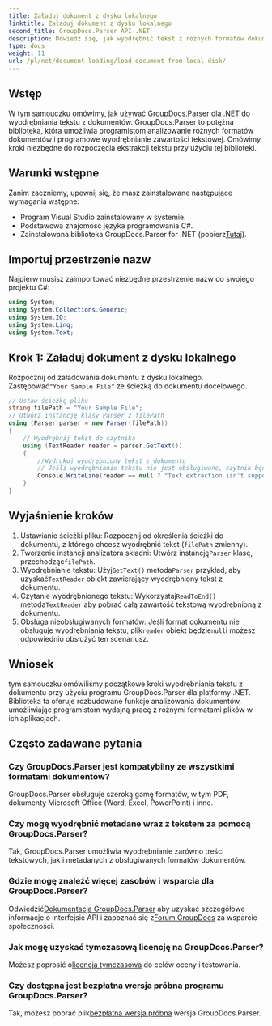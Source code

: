 ```yaml
---
title: Załaduj dokument z dysku lokalnego
linktitle: Załaduj dokument z dysku lokalnego
second_title: GroupDocs.Parser API .NET
description: Dowiedz się, jak wyodrębnić tekst z różnych formatów dokumentów za pomocą GroupDocs.Parser dla .NET. Łatwa i wydajna ekstrakcja tekstu za pomocą języka C#.
type: docs
weight: 11
url: /pl/net/document-loading/load-document-from-local-disk/
---
```

## Wstęp
W tym samouczku omówimy, jak używać GroupDocs.Parser dla .NET do wyodrębniania tekstu z dokumentów. GroupDocs.Parser to potężna biblioteka, która umożliwia programistom analizowanie różnych formatów dokumentów i programowe wyodrębnianie zawartości tekstowej. Omówimy kroki niezbędne do rozpoczęcia ekstrakcji tekstu przy użyciu tej biblioteki.
## Warunki wstępne
Zanim zaczniemy, upewnij się, że masz zainstalowane następujące wymagania wstępne:
- Program Visual Studio zainstalowany w systemie.
- Podstawowa znajomość języka programowania C#.
-  Zainstalowana biblioteka GroupDocs.Parser for .NET (pobierz[Tutaj](https://releases.groupdocs.com/parser/net/)).

## Importuj przestrzenie nazw
Najpierw musisz zaimportować niezbędne przestrzenie nazw do swojego projektu C#:
```csharp
using System;
using System.Collections.Generic;
using System.IO;
using System.Linq;
using System.Text;
```
## Krok 1: Załaduj dokument z dysku lokalnego
 Rozpocznij od załadowania dokumentu z dysku lokalnego. Zastępować`"Your Sample File"` ze ścieżką do dokumentu docelowego.
```csharp
// Ustaw ścieżkę pliku
string filePath = "Your Sample File";
// Utwórz instancję klasy Parser z filePath
using (Parser parser = new Parser(filePath))
{
    // Wyodrębnij tekst do czytnika
    using (TextReader reader = parser.GetText())
    {
        //Wydrukuj wyodrębniony tekst z dokumentu
        // Jeśli wyodrębnianie tekstu nie jest obsługiwane, czytnik będzie miał wartość null
        Console.WriteLine(reader == null ? "Text extraction isn't supported" : reader.ReadToEnd());
    }
}
```
## Wyjaśnienie kroków
1. Ustawianie ścieżki pliku: Rozpocznij od określenia ścieżki do dokumentu, z którego chcesz wyodrębnić tekst (`filePath` zmienny).
2.  Tworzenie instancji analizatora składni: Utwórz instancję`Parser` klasę, przechodząc`filePath`.
3.  Wyodrębnianie tekstu: Użyj`GetText()` metoda`Parser` przykład, aby uzyskać`TextReader` obiekt zawierający wyodrębniony tekst z dokumentu.
4.  Czytanie wyodrębnionego tekstu: Wykorzystaj`ReadToEnd()` metoda`TextReader` aby pobrać całą zawartość tekstową wyodrębnioną z dokumentu.
5.  Obsługa nieobsługiwanych formatów: Jeśli format dokumentu nie obsługuje wyodrębniania tekstu, plik`reader` obiekt będzie`null`i możesz odpowiednio obsłużyć ten scenariusz.

## Wniosek
tym samouczku omówiliśmy początkowe kroki wyodrębniania tekstu z dokumentu przy użyciu programu GroupDocs.Parser dla platformy .NET. Biblioteka ta oferuje rozbudowane funkcje analizowania dokumentów, umożliwiając programistom wydajną pracę z różnymi formatami plików w ich aplikacjach.

## Często zadawane pytania
### Czy GroupDocs.Parser jest kompatybilny ze wszystkimi formatami dokumentów?
GroupDocs.Parser obsługuje szeroką gamę formatów, w tym PDF, dokumenty Microsoft Office (Word, Excel, PowerPoint) i inne.
### Czy mogę wyodrębnić metadane wraz z tekstem za pomocą GroupDocs.Parser?
Tak, GroupDocs.Parser umożliwia wyodrębnianie zarówno treści tekstowych, jak i metadanych z obsługiwanych formatów dokumentów.
### Gdzie mogę znaleźć więcej zasobów i wsparcia dla GroupDocs.Parser?
 Odwiedzić[Dokumentacja GroupDocs.Parser](https://reference.groupdocs.com/parser/net/) aby uzyskać szczegółowe informacje o interfejsie API i zapoznać się z[Forum GroupDocs](https://forum.groupdocs.com/c/parser/17) za wsparcie społeczności.
### Jak mogę uzyskać tymczasową licencję na GroupDocs.Parser?
 Możesz poprosić o[licencja tymczasowa](https://purchase.groupdocs.com/temporary-license/) do celów oceny i testowania.
### Czy dostępna jest bezpłatna wersja próbna programu GroupDocs.Parser?
 Tak, możesz pobrać plik[bezpłatna wersja próbna](https://releases.groupdocs.com/) wersja GroupDocs.Parser.